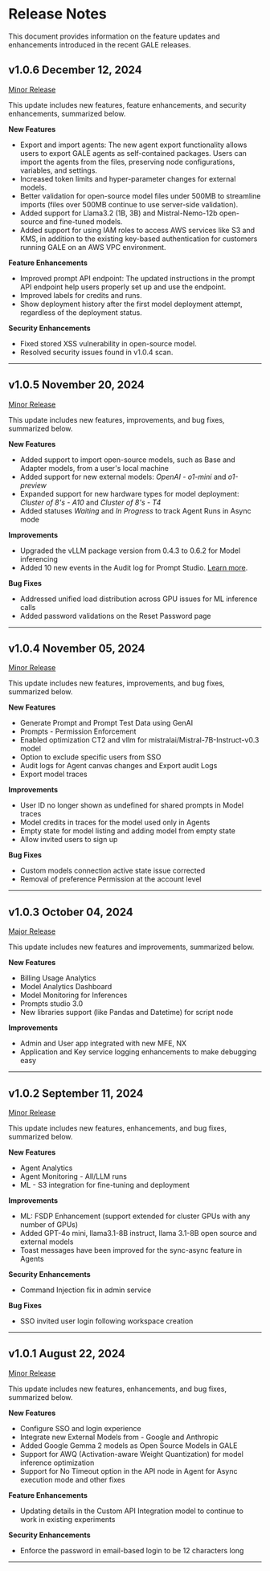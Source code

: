 # Release Notes

This document provides information on the feature updates and enhancements introduced in the recent GALE releases.

## v1.0.6 December 12, 2024

<u> Minor Release </u>

This update includes new features, feature enhancements, and security enhancements, summarized below.

**New Features**

* Export and import agents: The new agent export functionality allows users to export GALE agents as self-contained packages. Users can import the agents from the files, preserving node configurations, variables, and settings.
* Increased token limits and hyper-parameter changes for external models.
* Better validation for open-source model files under 500MB to streamline imports (files over 500MB continue to use server-side validation).
* Added support for Llama3.2 (1B, 3B) and Mistral-Nemo-12b open-source and fine-tuned models.
* Added support for using IAM roles to access AWS services like S3 and KMS, in addition to the existing key-based authentication for customers running GALE on an AWS VPC environment.


**Feature Enhancements**

* Improved prompt API endpoint: The updated instructions in the prompt API endpoint help users properly set up and use the endpoint.
* Improved labels for credits and runs.
* Show deployment history after the first model deployment attempt, regardless of the deployment status.

**Security Enhancements**

* Fixed stored XSS vulnerability in open-source model.
* Resolved security issues found in v1.0.4 scan.

<hr>

## v1.0.5 November 20, 2024

<u> Minor Release </u>

This update includes new features, improvements, and bug fixes, summarized below.

**New Features**

* Added support to import open-source models, such as Base and Adapter models, from a user's local machine
* Added support for new external models: *OpenAI - o1-mini* and *o1-preview*
* Expanded support for new hardware types for model deployment: *Cluster of 8's - A10* and *Cluster of 8's - T4*
* Added statuses *Waiting* and *In Progress* to track Agent Runs in Async mode

**Improvements**

* Upgraded the vLLM package version from 0.4.3 to 0.6.2 for Model inferencing
* Added 10 new events in the Audit log for Prompt Studio.  [Learn more](../settings/monitoring/audit-logs.md).

**Bug Fixes**

* Addressed unified load distribution across GPU issues for ML inference calls
* Added password validations on the Reset Password page

<hr>

## v1.0.4 November 05, 2024

<u> Minor Release </u>

This update includes new features, improvements, and bug fixes, summarized below.

**New Features**

* Generate Prompt and Prompt Test Data using GenAI
* Prompts - Permission Enforcement
* Enabled optimization CT2 and vllm for mistralai/Mistral-7B-Instruct-v0.3 model
* Option to exclude specific users from SSO
* Audit logs for Agent canvas changes and Export audit Logs
* Export model traces

**Improvements**

* User ID no longer shown as undefined for shared prompts in Model traces
* Model credits in traces for the model used only in Agents
* Empty state for model listing and adding model from empty state
* Allow invited users to sign up

**Bug Fixes**

* Custom models connection active state issue corrected
* Removal of preference Permission at the account level

<hr>

## v1.0.3 October 04, 2024

<u> Major Release </u>

This update includes new features and improvements, summarized below.

**New Features**

* Billing Usage Analytics
* Model Analytics Dashboard
* Model Monitoring for Inferences
* Prompts studio 3.0
* New libraries support (like Pandas and Datetime) for script node 

**Improvements**

* Admin and User app integrated with new MFE, NX
* Application and Key service logging enhancements to make debugging easy

<hr>

## v1.0.2 September 11, 2024

<u> Minor Release </u>

This update includes new features, enhancements, and bug fixes, summarized below.

**New Features**

* Agent Analytics
* Agent Monitoring - All/LLM runs
* ML - S3 integration for fine-tuning and deployment

**Improvements**

* ML: FSDP Enhancement (support extended for cluster GPUs with any number of GPUs)
* Added GPT-4o mini, llama3.1-8B instruct, llama 3.1-8B open source and external models
* Toast messages have been improved for the sync-async feature in Agents

**Security Enhancements**

* Command Injection fix in admin service

**Bug Fixes**

* SSO invited user login following workspace creation

<hr>

## v1.0.1 August 22, 2024

<u> Minor Release </u>

This update includes new features, enhancements, and bug fixes, summarized below.

**New Features**

* Configure SSO and login experience
* Integrate new External Models from - Google and Anthropic
* Added Google Gemma 2 models as Open Source Models in GALE
* Support for AWQ (Activation-aware Weight Quantization) for model inference optimization
* Support for No Timeout option in the API node in Agent for Async execution mode and other fixes

**Feature Enhancements**

* Updating details in the Custom API Integration model to continue to work in existing experiments

**Security Enhancements**

* Enforce the password in email-based login to be 12 characters long

<hr>
